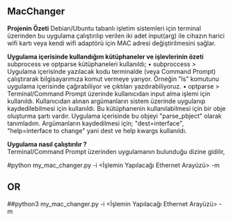 ## MacChanger
<strong>Projenin Özeti</strong>
Debian/Ubuntu tabanlı işletim sistemleri için terminal üzerinden bu uygulama çalıştırılıp verilen iki adet input(arg) ile cihazın harici wifi kartı veya kendi wifi adaptörü için MAC adresi değiştirilmesini sağlar.

<strong>Uygulama içerisinde kullandığım kütüphaneler ve işlevlerinin özeti</strong><br>
  subprocess ve optparse kütüphaneleri kullanıldı;
• subproccess > Uygulama içerisinde yazılacak kodu terminalde (veya Command Prompt) çalıştırarak bilgisayarımıza komut vermeye yarıyor. 
  Örneğin "ls" komutunu uygulama içerisinde çağırabiliyor ve çıktıları yazdırabiliyoruz.
• optparse > Terminal/Command Prompt üzerinde kullanıcıdan input alma işlemi için kullanıldı.
  Kullanıcıdan alınan argümanların sistem üzerinde uygulanıp kaydedilebilmesi için kullanıldı.
  Bu kütüphanenin kullanılabilmesi için bir obje oluşturma şartı vardır. Uygulama içerisinde bu objeyi "parse_pbject" olarak tanımladım.
  Argümanların kaydedilmesi için; "dest=interface", "help=interface to change" yani dest ve help kwargs kullanıldı.
  
<strong>Uygulama nasıl çalıştırılır ?</strong><br>
Terminal/Command Prompt üzerinden uygulamanın bulunduğu dizine gidilir,

#python my_mac_changer.py -i <İşlemin Yapılacağı Ethernet Arayüzü> -m <Yeni MAC Adresimiz>
## OR
##python3 my_mac_changer.py -i <İşlemin Yapılacağı Ethernet Arayüzü> -m <Yeni MAC Adresimiz>
